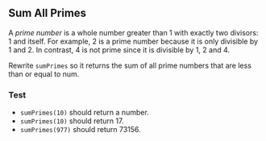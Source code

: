 ## Sum All Primes
A _prime number_ is a whole number greater than 1 with exactly two divisors: 1 and itself. 
For example, 2 is a prime number because it is only divisible by 1 and 2. In contrast, 4 is not prime 
since it is divisible by 1, 2 and 4.

Rewrite ```sumPrimes``` so it returns the sum of all prime numbers that are less than or equal to num.

### Test
* ```sumPrimes(10)``` should return a number.
* ```sumPrimes(10)``` should return 17.
* ```sumPrimes(977)``` should return 73156.